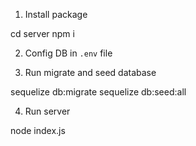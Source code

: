 1. Install package

  cd server
  npm i

2. Config DB in `.env` file

3. Run migrate and seed database

  sequelize db:migrate
  sequelize db:seed:all

4. Run server

  node index.js